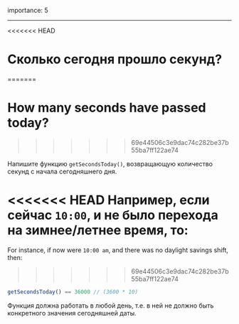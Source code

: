 importance: 5

---

<<<<<<< HEAD
# Сколько сегодня прошло секунд?
=======
# How many seconds have passed today?
>>>>>>> 69e44506c3e9dac74c282be37b55ba7ff122ae74

Напишите функцию `getSecondsToday()`, возвращающую количество секунд с начала сегодняшнего дня.

<<<<<<< HEAD
Например, если сейчас `10:00`, и не было перехода на зимнее/летнее время, то:
=======
For instance, if now were `10:00 am`, and there was no daylight savings shift, then:
>>>>>>> 69e44506c3e9dac74c282be37b55ba7ff122ae74

```js
getSecondsToday() == 36000 // (3600 * 10)
```

Функция должна работать в любой день, т.е. в ней не должно быть конкретного значения сегодняшней даты.
